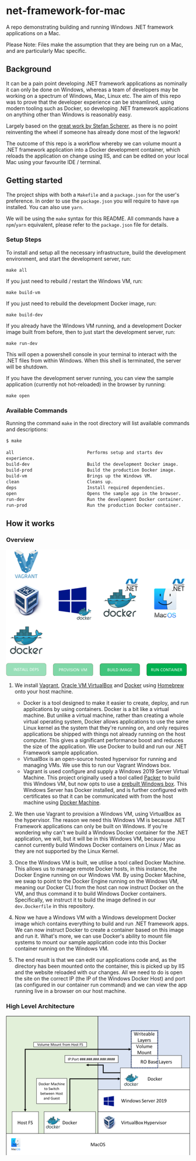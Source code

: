 # net-framework-for-mac

A repo demonstrating building and running Windows .NET framework applications on a Mac.

Please Note: Files make the assumption that they are being run on a Mac, and are particularly Mac specific.

## Background

It can be a pain point developing .NET framework applications as nominally it can only be done on Windows, whereas a team of developers may be working on a spectrum of Windows, Mac, Linux etc. The aim of this repo was to prove that the developer experience can be streamlined, using modern tooling such as Docker, so developing .NET framework applications on anything other than Windows is reasonably easy.

Largely based on the [great work by Stefan Scherer](https://github.com/StefanScherer/windows-docker-machine), as there is no point reinventing the wheel if someone has already done most of the legwork!

The outcome of this repo is a workflow whereby we can volume mount a .NET framework application into a Docker development container, which reloads the application on change using IIS, and can be edited on your local Mac using your favourite IDE / terminal.

## Getting started

The project ships with both a `Makefile` and a `package.json` for the user's preference. In order to use the `package.json` you will require to have `npm` installed. You can also use `yarn`.

We will be using the `make` syntax for this README. All commands have a `npm`/`yarn` equivalent, please refer to the `package.json` file for details.

### Setup Steps

To install and setup all the necessary infrastructure, build the development environment, and start the development server, run:

```console
make all
```

If you just need to rebuild / restart the Windows VM, run:

```console
make build-vm
```

If you just need to rebuild the development Docker image, run:

```console
make build-dev
```

If you already have the Windows VM running, and a development Docker image built from before, then to just start the development server, run:

```console
make run-dev
```

This will open a powershell console in your terminal to interact with the .NET files from within Windows. When this shell is terminated, the server will be shutdown.

If you have the development server running, you can view the sample application (currently not hot-reloaded) in the browser by running:

```console
make open
```

### Available Commands

Running the command `make` in the root directory will list available commands and descriptions:

```console
$ make

all                            Performs setup and starts dev experience.
build-dev                      Build the development Docker image.
build-prod                     Build the production Docker image.
build-vm                       Brings up the Windows VM.
clean                          Cleans up.
deps                           Install required dependencies.
open                           Opens the sample app in the browser.
run-dev                        Run the development Docker container.
run-prod                       Run the production Docker container.
```

## How it works

### Overview

![Running .NET Framework on MacOS](./net_on_macos.png)

1. We install [Vagrant](https://www.vagrantup.com/), [Oracle VM VirtualBox](https://www.virtualbox.org/) and [Docker](https://www.docker.com/) using [Homebrew](https://brew.sh/) onto your host machine.

   - Docker is a tool designed to make it easier to create, deploy, and run applications by using containers. Docker is a bit like a virtual machine. But unlike a virtual machine, rather than creating a whole virtual operating system, Docker allows applications to use the same Linux kernel as the system that they're running on, and only requires applications be shipped with things not already running on the host computer. This gives a significant performance boost and reduces the size of the application. We use Docker to build and run our .NET Framework sample application.
   - VirtualBox is an open-source hosted hypervisor for running and managing VMs. We use this to run our Vagrant Windows box.
   - Vagrant is used configure and supply a Windows 2019 Server Virtual Machine. This project originally used a tool called [Packer](https://www.packer.io/intro/) to build this Windows VM, but now opts to use a [prebuilt Windows box](https://app.vagrantup.com/StefanScherer/boxes/windows_2019_docker). This Windows Server has Docker installed, and is further configured with certificates so that it can be communicated with from the host machine using [Docker Machine](https://docs.docker.com/machine/).

1. We then use Vagrant to provision a Windows VM, using VirtualBox as the hypervisor. The reason we need this Windows VM is because .NET Framework applications can only be built on Windows. If you're wondering why can't we build a Windows Docker container for the .NET application, we will, but it will be in this Windows VM, because you cannot currently build Windows Docker containers on Linux / Mac as they are not supported by the Linux Kernel.

1. Once the Windows VM is built, we utilise a tool called Docker Machine. This allows us to manage remote Docker hosts, in this instance, the Docker Engine running on our Windows VM. By using Docker Machine, we swap to point to the Docker Engine running on the Windows VM, meaning our Docker CLI from the host can now instruct Docker on the VM, and thus command it to build Windows Docker containers. Specifically, we instruct it to build the image defined in our `dev.Dockerfile` in this repository.

1. Now we have a Windows VM with a Windows development Docker image which contains everything to build and run .NET framework apps. We can now instruct Docker to create a container based on this image and run it. What's more, we can use Docker's ability to mount file systems to mount our sample application code into this Docker container running on the Windows VM.

1. The end result is that we can edit our applications code and, as the directory has been mounted onto the container, this is picked up by IIS and the website reloaded with our changes. All we need to do is open the site on the correct IP (the IP of the Windows Docker Host) and port (as configured in our container run command) and we can view the app running live in a browser on our host machine.

### High Level Architecture

![Windows Docker on MacOS Architecture Diagram](./net_on_macos_infra.png)
